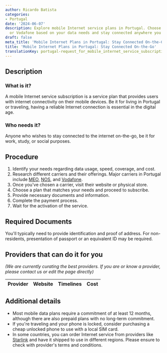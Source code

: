 ```yaml
---
author: Ricardo Batista
categories:
- Portugal
date: '2024-06-07'
description: Explore mobile Internet service plans in Portugal. Choose from MEO, NOS,
  or Vodafone based on your data needs and stay connected anywhere you go.
draft: false
meta_title: 'Mobile Internet Plans in Portugal: Stay Connected On-the-Go'
title: 'Mobile Internet Plans in Portugal: Stay Connected On-the-Go'
translationKey: portugal-request_for_mobile_internet_service_subscription
---
```


## Description
### What is it?
A mobile Internet service subscription is a service plan that provides users with internet connectivity on their mobile devices. Be it for living in Portugal or traveling, having a reliable Internet connection is essential in the digital age.

### Who needs it?
Anyone who wishes to stay connected to the internet on-the-go, be it for work, study, or social purposes.

## Procedure
1. Identify your needs regarding data usage, speed, coverage, and cost.
2. Research different carriers and their offerings. Major carriers in Portugal include [MEO](https://www.meo.pt/), [NOS](https://www.nos.pt/), and [Vodafone](https://www.vodafone.pt/).
3. Once you've chosen a carrier, visit their website or physical store.
4. Choose a plan that matches your needs and proceed to subscribe.
5. Provide necessary documents and information.
6. Complete the payment process.
7. Wait for the activation of the service.

## Required Documents
You'll typically need to provide identification and proof of address. For non-residents, presentation of passport or an equivalent ID may be required. 

## Providers that can do it for you

_(We are currently curating the best providers. If you are or know a provider, please contact us or edit the page directly)_

| Provider        |     Website     |     Timelines    |       Cost      |
| --------------- | --------------- |  :-------------: | :-------------: |

## Additional details
* Most mobile data plans require a commitment of at least 12 months, although there are also prepaid plans with no long-term commitment.
* If you're traveling and your phone is locked, consider purchasing a cheap unlocked phone to use with a local SIM card.
* In some countries, you can order Internet service from providers like [Starlink](https://www.starlink.com/) and have it shipped to use in different regions. Please ensure to check with provider's terms and conditions.
